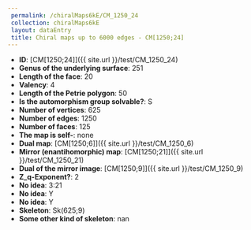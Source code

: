 ```yaml
--- 
 permalink: /chiralMaps6kE/CM_1250_24 
 collection: chiralMaps6kE
 layout: dataEntry
 title: Chiral maps up to 6000 edges - CM[1250;24]
---
```


- **ID**: [CM[1250;24]]({{ site.url }}/test/CM_1250_24)
- **Genus of the underlying surface**: 251
- **Length of the face**: 20
- **Valency**: 4
- **Length of the Petrie polygon**: 50
- **Is the automorphism group solvable?**: S
- **Number of vertices**: 625
- **Number of edges**: 1250
- **Number of faces**: 125
- **The map is self-**: none
- **Dual map**: [CM[1250;6]]({{ site.url }}/test/CM_1250_6)
- **Mirror (enantihomorphic) map**: [CM[1250;21]]({{ site.url }}/test/CM_1250_21)
- **Dual of the mirror image**: [CM[1250;9]]({{ site.url }}/test/CM_1250_9)
- **Z_q-Exponent?**: 2
- **No idea**:  3:21
- **No idea**: Y
- **No idea**: Y
- **Skeleton**: Sk(625;9)
- **Some other kind of skeleton**: nan
